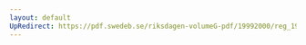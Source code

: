 ```yaml
---
layout: default
UpRedirect: https://pdf.swedeb.se/riksdagen-volumeG-pdf/19992000/reg_19992000/reg_19992000_0052.pdf
---
```

